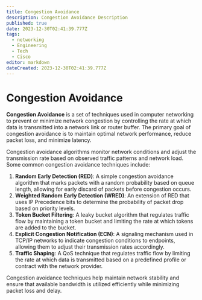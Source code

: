 ```yaml
---
title: Congestion Avoidance
description: Congestion Avoidance Description
published: true
date: 2023-12-30T02:41:39.777Z
tags:
  - networking
  - Engineering
  - Tech
  - Cisco
editor: markdown
dateCreated: 2023-12-30T02:41:39.777Z
---
```

# Congestion Avoidance

**Congestion Avoidance** is a set of techniques used in computer networking to prevent or minimize network congestion by controlling the rate at which data is transmitted into a network link or router buffer. The primary goal of congestion avoidance is to maintain optimal network performance, reduce packet loss, and minimize latency.

Congestion avoidance algorithms monitor network conditions and adjust the transmission rate based on observed traffic patterns and network load. Some common congestion avoidance techniques include:

1. **Random Early Detection (RED)**: A simple congestion avoidance algorithm that marks packets with a random probability based on queue length, allowing for early discard of packets before congestion occurs.
2. **Weighted Random Early Detection (WRED)**: An extension of RED that uses IP Precedence bits to determine the probability of packet drop based on priority levels.
3. **Token Bucket Filtering**: A leaky bucket algorithm that regulates traffic flow by maintaining a token bucket and limiting the rate at which tokens are added to the bucket.
4. **Explicit Congestion Notification (ECN)**: A signaling mechanism used in TCP/IP networks to indicate congestion conditions to endpoints, allowing them to adjust their transmission rates accordingly.
5. **Traffic Shaping**: A QoS technique that regulates traffic flow by limiting the rate at which data is transmitted based on a predefined profile or contract with the network provider.

Congestion avoidance techniques help maintain network stability and ensure that available bandwidth is utilized efficiently while minimizing packet loss and delay.